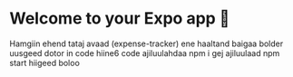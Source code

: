 # Welcome to your Expo app 👋

Hamgiin ehend tataj avaad (expense-tracker) ene haaltand baigaa bolder uusgeed dotor in code hiine6
code ajiluulahdaa npm i gej ajiluulaad npm start hiigeed boloo
